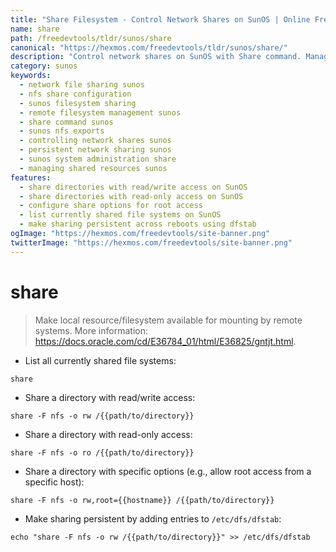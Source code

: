 ```yaml
---
title: "Share Filesystem - Control Network Shares on SunOS | Online Free DevTools by Hexmos"
name: share
path: /freedevtools/tldr/sunos/share
canonical: "https://hexmos.com/freedevtools/tldr/sunos/share/"
description: "Control network shares on SunOS with Share command. Manage NFS exports, set permissions, and make resources available over the network. Free online tool, no registration required."
category: sunos
keywords:
  - network file sharing sunos
  - nfs share configuration
  - sunos filesystem sharing
  - remote filesystem management sunos
  - share command sunos
  - sunos nfs exports
  - controlling network shares sunos
  - persistent network sharing sunos
  - sunos system administration share
  - managing shared resources sunos
features:
  - share directories with read/write access on SunOS
  - share directories with read-only access on SunOS
  - configure share options for root access
  - list currently shared file systems on SunOS
  - make sharing persistent across reboots using dfstab
ogImage: "https://hexmos.com/freedevtools/site-banner.png"
twitterImage: "https://hexmos.com/freedevtools/site-banner.png"
---
```


# share

> Make local resource/filesystem available for mounting by remote systems.
> More information: <https://docs.oracle.com/cd/E36784_01/html/E36825/gntjt.html>.

- List all currently shared file systems:

`share`

- Share a directory with read/write access:

`share -F nfs -o rw /{{path/to/directory}}`

- Share a directory with read-only access:

`share -F nfs -o ro /{{path/to/directory}}`

- Share a directory with specific options (e.g., allow root access from a specific host):

`share -F nfs -o rw,root={{hostname}} /{{path/to/directory}}`

- Make sharing persistent by adding entries to `/etc/dfs/dfstab`:

`echo "share -F nfs -o rw /{{path/to/directory}}" >> /etc/dfs/dfstab`

